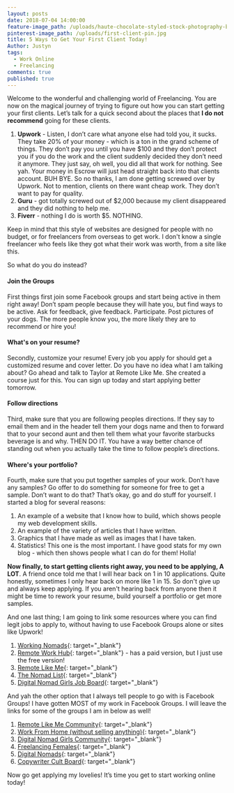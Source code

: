 ```yaml
---
layout: posts
date: 2018-07-04 14:00:00
feature-image_path: /uploads/haute-chocolate-styled-stock-photography-black-white.jpg
pinterest-image_path: /uploads/first-client-pin.jpg
title: 5 Ways to Get Your First Client Today!
Author: Justyn
tags:
  - Work Online
  - Freelancing
comments: true
published: true
---
```


Welcome to the wonderful and challenging world of Freelancing. You are now on the magical journey of trying to figure out how you can start getting your first clients. Let’s talk for a quick second about the places that **I do not recommend** going for these clients.

1. **Upwork** - Listen, I don’t care what anyone else had told you, it sucks. They take 20% of your money - which is a ton in the grand scheme of things. They don’t pay you until you have $100 and they don’t protect you if you do the work and the client suddenly decided they don’t need it anymore. They just say, oh well, you did all that work for nothing. See yah. Your money in Escrow will just head straight back into that clients account. BUH BYE. So no thanks, I am done getting screwed over by Upwork. Not to mention, clients on there want cheap work. They don’t want to pay for quality.
2. **Guru** - got totally screwed out of $2,000 because my client disappeared and they did nothing to help me.
3. **Fiverr** - nothing I do is worth $5. NOTHING.

Keep in mind that this style of websites are designed for people with no budget, or for freelancers from overseas to get work. I don't know a single freelancer who feels like they got what their work was worth, from a site like this. 

So what do you do instead?

#### Join the Groups

First things first join some Facebook groups and start being active in them right away! Don’t spam people because they will hate you, but find ways to be active. Ask for feedback, give feedback. Participate. Post pictures of your dogs. The more people know you, the more likely they are to recommend or hire you!

#### What's on your resume?

Secondly, customize your resume! Every job you apply for should get a customized resume and cover letter. Do you have no idea what I am talking about? Go ahead and talk to Taylor at Remote Like Me. She created a course just for this. You can sign up today and start applying better tomorrow.

#### Follow directions

Third, make sure that you are following peoples directions. If they say to email them and in the header tell them your dogs name and then to forward that to your second aunt and then tell them what your favorite starbucks beverage is and why. THEN DO IT. You have a way better chance of standing out when you actually take the time to follow people’s directions.

#### Where's your portfolio?

Fourth, make sure that you put together samples of your work. Don’t have any samples? Go offer to do something for someone for free to get a sample. Don’t want to do that? That’s okay, go and do stuff for yourself. I started a blog for several reasons:

1. An example of a website that I know how to build, which shows people my web development skills.
2. An example of the variety of articles that I have written.
3. Graphics that I have made as well as images that I have taken.
4. Statistics! This one is the most important. I have good stats for my own blog - which then shows people what I can do for them! Holla!

**Now finally, to start getting clients right away, you need to be applying, A LOT**. A friend once told me that I will hear back on 1 in 10 applications. Quite honestly, sometimes I only hear back on more like 1 in 15. So don't give up and always keep applying. If you aren't hearing back from anyone then it might be time to rework your resume, build yourself a portfolio or get more samples.

And one last thing; I am going to link some resources where you can find legit jobs to apply to, without having to use Facebook Groups alone or sites like Upwork!

1. [Working Nomads](workingnomads.co/jobs){: target="_blank"}
2. [Remote Work Hub](remoteworkhub.com){: target="_blank"} - has a paid version, but I just use the free version!
3. [Remote Like Me](remotelikeme.com){: target="_blank"}
4. [The Nomad List](thenomadlist.com){: target="_blank"}
5. [Digital Nomad Girls Job Board](https://digitalnomadgirls.com/jobs/){: target="_blank"}

And yah the other option that I always tell people to go with is Facebook Groups! I have gotten MOST of my work in Facebook Groups. I will leave the links for some of the groups I am in below as well!

1. [Remote Like Me Community](https://www.facebook.com/groups/365479800498644/){: target="_blank"}
2. [Work From Home (without selling anything)](https://www.facebook.com/groups/virtualassistantinternship/){: target="_blank"}
3. [Digital Nomad Girls Community](https://www.facebook.com/profile.php?id=137079449965184&amp;ref=br_rs){: target="_blank"}
4. [Freelancing Females](https://www.facebook.com/profile.php?id=521845388203729&amp;ref=br_rs){: target="_blank"}
5. [Digital Nomads](https://www.facebook.com/groups/DigitalNomadJobs/?ref=br_rs){: target="_blank"}
6. [Copywriter Cult Board](https://www.facebook.com/groups/copyjobs/?ref=br_rs){: target="_blank"}

Now go get applying my lovelies! It’s time you get to start working online today!
